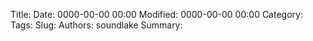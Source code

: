 Title: 
Date: 0000-00-00 00:00
Modified: 0000-00-00 00:00
Category: 
Tags: 
Slug: 
Authors: soundlake
Summary: 
